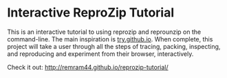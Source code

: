 Interactive ReproZip Tutorial
=============================

This is an interactive tutorial to using reprozip and reprounzip on the command-line. The main inspiration is [try.github.io](https://try.github.io/). When complete, this project will take a user through all the steps of tracing, packing, inspecting, and reproducing and experiment from their browser, interactively.

Check it out: http://remram44.github.io/reprozip-tutorial/

